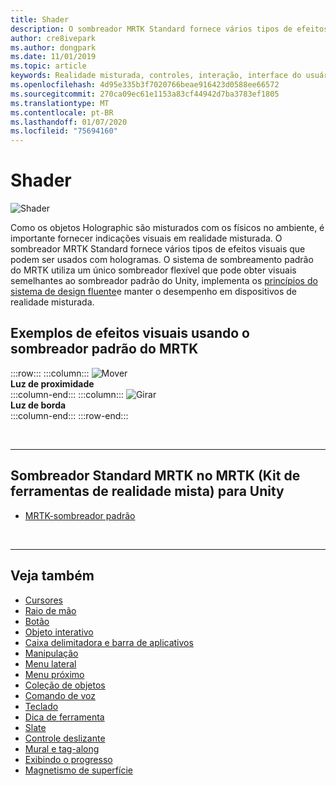 ```yaml
---
title: Shader
description: O sombreador MRTK Standard fornece vários tipos de efeitos visuais que podem ser usados com hologramas.
author: cre8ivepark
ms.author: dongpark
ms.date: 11/01/2019
ms.topic: article
keywords: Realidade misturada, controles, interação, interface do usuário, UX
ms.openlocfilehash: 4d95e335b3f7020766beae916423d0588ee66572
ms.sourcegitcommit: 270ca09ec61e1153a83cf44942d7ba3783ef1805
ms.translationtype: MT
ms.contentlocale: pt-BR
ms.lasthandoff: 01/07/2020
ms.locfileid: "75694160"
---
```

# <a name="shader"></a>Shader

![Shader](images/UX/UX_Hero_StandardShader.jpg)

Como os objetos Holographic são misturados com os físicos no ambiente, é importante fornecer indicações visuais em realidade misturada. O sombreador MRTK Standard fornece vários tipos de efeitos visuais que podem ser usados com hologramas. O sistema de sombreamento padrão do MRTK utiliza um único sombreador flexível que pode obter visuais semelhantes ao sombreador padrão do Unity, implementa os [princípios do sistema de design fluente](https://www.microsoft.com/design/fluent/#/)e manter o desempenho em dispositivos de realidade misturada.
<br>

## <a name="examples-of-visual-effects-using-mrtk-standard-shader"></a>Exemplos de efeitos visuais usando o sombreador padrão do MRTK 
:::row:::
    :::column:::
       ![Mover](images/UX/UX_Button_Affordance_ProximityLight.jpg)<br>
       **Luz de proximidade**<br>
    :::column-end:::
    :::column:::
       ![Girar](images/UX/UX_Button_Affordance_FocusHighlight.jpg)<br>
        **Luz de borda**<br>
    :::column-end:::
:::row-end:::

<br>

---

## <a name="mrtk-standard-shader-in-mrtk-mixed-reality-toolkit-for-unity"></a>Sombreador Standard MRTK no MRTK (Kit de ferramentas de realidade mista) para Unity

* [MRTK-sombreador padrão](https://microsoft.github.io/MixedRealityToolkit-Unity/Documentation/README_MRTKStandardShader.html)


<br>

---

## <a name="see-also"></a>Veja também

* [Cursores](cursors.md)
* [Raio de mão](point-and-commit.md)
* [Botão](button.md)
* [Objeto interativo](interactable-object.md)
* [Caixa delimitadora e barra de aplicativos](app-bar-and-bounding-box.md)
* [Manipulação](direct-manipulation.md)
* [Menu lateral](hand-menu.md)
* [Menu próximo](near-menu.md)
* [Coleção de objetos](object-collection.md)
* [Comando de voz](voice-input.md)
* [Teclado](keyboard.md)
* [Dica de ferramenta](tooltip.md)
* [Slate](slate.md)
* [Controle deslizante](slider.md)
* [Mural e tag-along](billboarding-and-tag-along.md)
* [Exibindo o progresso](progress.md)
* [Magnetismo de superfície](surface-magnetism.md)
